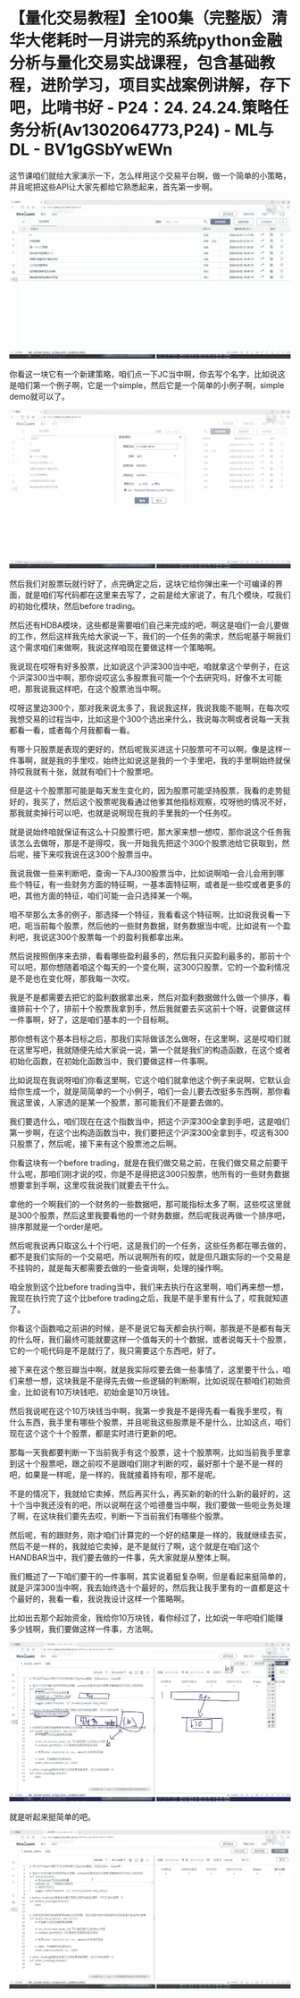 # 【量化交易教程】全100集（完整版）清华大佬耗时一月讲完的系统python金融分析与量化交易实战课程，包含基础教程，进阶学习，项目实战案例讲解，存下吧，比啃书好 - P24：24. 24.24.策略任务分析(Av1302064773,P24) - ML与DL - BV1gGSbYwEWn

这节课咱们就给大家演示一下，怎么样用这个交易平台啊，做一个简单的小策略，并且呢把这些API让大家先都给它熟悉起来，首先第一步啊。



![](img/34b9b5b5e8d126239ff054aa36e7ef94_1.png)

你看这一块它有一个新建策略，咱们点一下JC当中啊，你去写个名字，比如说这是咱们第一个例子啊，它是一个simple，然后它是一个简单的小例子啊，simple demo就可以了。



![](img/34b9b5b5e8d126239ff054aa36e7ef94_3.png)

然后我们对股票玩就行好了，点完确定之后，这块它给你弹出来一个可编译的界面，就是咱们写代码都在这里来去写了，之前是给大家说了，有几个模块，哎我们的初始化模块，然后before trading。

然后还有HDBA模块，这些都是需要咱们自己来完成的吧，啊这是咱们一会儿要做的工作，然后这样我先给大家说一下，我们的一个任务的需求，然后呢基于啊我们这个需求咱们来做啊，我说这样咱现在要做这样一个策略啊。

我说现在哎呀有好多股票，比如说这个沪深300当中吧，咱就拿这个举例子，在这个沪深300当中啊，那你说哎这么多股票我可能一个个去研究吗，好像不太可能吧，那我说我这样吧，在这个股票池当中啊。

哎呀这里边300个，那对我来说太多了，我说我这样，我说我能不能啊，在每次哎我想交易的过程当中，比如这是个300个选出来什么，我说每次啊或者说每一天我都看一看，或者每个月我都看一看。

有哪十只股票是表现的更好的，然后呢我买进这十只股票可不可以啊，像是这样一件事啊，就是我的手里哎，始终比如说这是我的一个手里吧，我的手里啊始终就保持哎我就有十张，就就有咱们十个股票吧。

但是这十个股票那可能是每天发生变化的，因为股票可能坚持股票，我看的走势挺好的，我买了，然后这个股票呢我看通过他爹其他指标观察，哎呀他的情况不好，那我就卖掉行可以吧，也就是说啊现在我的手里我的一个任务哎。

就是说始终咱就保证有这么十只股票行吧，那大家来想一想哎，那你说这个任务我该怎么去做呀，那是不是得哎，我一开始我先把这个300个股票池给它获取到，然后呢，接下来哎我说在这300个股票当中。

我说我做一些来判断吧，查询一下AJ300股票当中，比如说啊咱一会儿会用到哪些个特征，有一些财务方面的特征啊，一基本面特征啊，或者是一些哎或者更多的吧，其他方面的特征，咱们可能一会只选择某一个啊。

咱不举那么太多的例子，那选择一个特征，我看看这个特征啊，比如说我说看一下吧，呃当前每个股票，然后他的一些财务数据，财务数据当中呢，比如说有一个盈利吧，我说这300个股票每一个的盈利我都拿出来。

然后说按照倒序来去排，看看哪些盈利最多的，然后我只买盈利最多的，那前十个可以吧，那你想随着咱这个每天的一个变化啊，这300只股票，它的一个盈利情况是不是也在变化呀，那我每一次哎。

我是不是都需要去把它的盈利数据拿出来，然后对盈利数据做什么做一个排序，看谁排前十个了，排前十个股票我拿到手，然后我就要去买这前十个呀，说要做这样一件事啊，好了，这是咱们基本的一个目标啊。

那你想有这个基本目标之后，那我们实际做该怎么做呀，在这里啊，这是哎咱们就在这里写吧，我就随便先给大家说一说，第一个就是我们的构造函数，在这个或者初始化函数，在初始化函数当中，我们要做这样一件事啊。

比如说现在我说呀咱们你看这里啊，它这个咱们就拿他这个例子来说啊，它默认会给你生成一个，就是简简单的一个小例子，咱们一会儿要去改挺多东西啊，那你看我这里诶，人家选的是某一个股票，那可能我们不是要去做的。

我们要选什么，咱们现在在这个指数当中，把这个沪深300全拿到手吧，这是咱们第一步啊，在这个出构造函数当中，我们要把这个沪深300全拿到手，哎这有300只股票了，然后呢，接下来有这个股票池之后啊。

你看这块有一个before trading，就是在我们做交易之前，在我们做交易之前要干什么呢，那咱们刚才说的哎，你是不是得把这300只股票，他所有的一些财务数据想要拿到手啊，这里哎我说我们就要去干什么。

拿他的一个啊我们的一个财务的一些数据吧，那可能指标太多了啊，这些哎这里就是300个股票，然后这里我要看他的一个财务数据，然后呢我说再做一个排序吧，排序那就是一个order是吧。

然后呢我说再只取这么十个行吧，这是我们的一个任务，这些任务都在哪去做的，都不是我们实际的一个交易吧，所以说啊所有的哎，就是但凡跟实际的一个交易是不挂钩的，就是每天都需要去做的一些查询啊，处理的操作啊。

咱全放到这个比before trading当中，我们来去执行在这里啊，咱们再来想一想，我现在执行完了这个比before trading之后，我是不是手里有什么了，哎我就知道了。

你看这个函数咱之前讲的时候，是不是说它每天都会执行啊，那我是不是都有每天的什么呀，我们最终可能就要这样一个值每天的十个数据，或者说每天十个股票，它的一个呃代码是不是就行了，我只需要这个东西吧，好了。

接下来在这个憨豆瓣当中啊，就是我实际哎要去做一些事情了，这里要干什么，咱们来想一想，这块我是不是得先去做一些逻辑的判断啊，比如说现在额咱们初始资金，比如说有10万块钱吧，初始金是10万块钱。

然后我说呢在这个10万块钱当中啊，我第一步我是不是得先看一看我手里哎，有什么东西，我手里有哪些个股票，并且呢我这些股票是不是什么，比如这点，咱们现在这个这个十个股票，都是实时进行更新的吧。

那每一天我都要判断一下当前我手有这个股票，这十个股票啊，比如当前我手里拿到这十个股票吧，跟之前哎不是跟咱们刚才判断的哎，最好那十个是不是一样的吧，如果是一样呢，是一样的，我就接着持有呗，那不是呢。

不是的情况下，我就给它卖掉，然后再买什么，再买新的新的什么新的最好的，这十个当中我还没有的吧，所以说啊在这个哈德曼当中啊，我们要做一些呃业务处理了啊，在这块我们要先去哎，判断一下当前我们有哪些个股票。

然后呢，有的跟财务，刚才咱们计算完的一个好的结果是一样的，我就继续去买，然后不是一样的，我就给它卖掉，是不是就行了啊，这个就是在咱们这个HANDBAR当中，我们要去做的一件事，先大家就是从整体上啊。

我们概述了一下咱们要干的一件事啊，其实说着挺复杂啊，但是看起来挺简单的，就是沪深300当中啊，我去始终选十个最好的，然后我让我手里有的一直都是这十个最好的，我看一看，我说我设计这样一个策略啊。

比如出去那个起始资金，我给你10万块钱，看你经过了，比如说一年吧咱们能赚多少钱啊，我们要做这样一件事，方法啊。



![](img/34b9b5b5e8d126239ff054aa36e7ef94_5.png)

就是听起来挺简单的吧。

![](img/34b9b5b5e8d126239ff054aa36e7ef94_7.png)